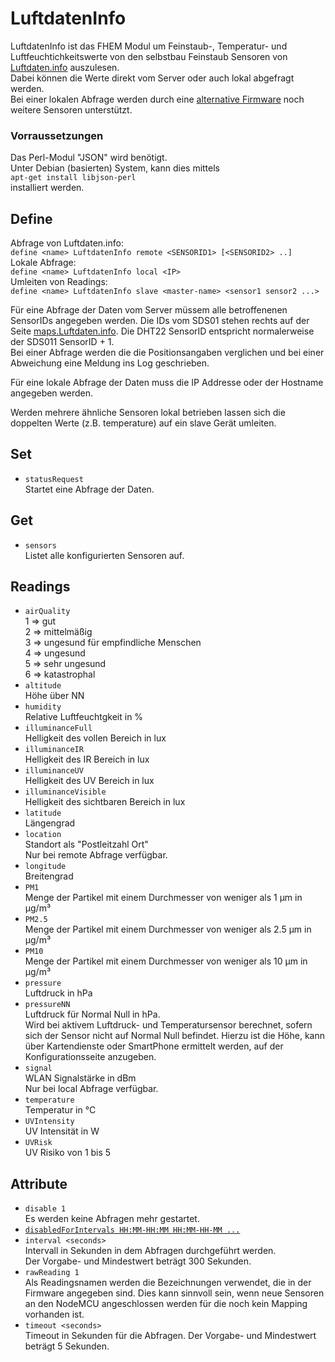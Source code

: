 <span id="LuftdatenInfo"></span>
# LuftdatenInfo
  LuftdatenInfo ist das FHEM Modul um Feinstaub-, Temperatur- und Luftfeuchtichkeitswerte von den selbstbau Feinstaub Sensoren von [Luftdaten.info](Luftdaten.info) auszulesen.  
  Dabei können die Werte direkt vom Server oder auch lokal abgefragt werden.  
  Bei einer lokalen Abfrage werden durch eine [alternative Firmware](forum.fhem.de/index.php/topic,73879) noch weitere Sensoren unterstützt.  

### Vorraussetzungen
  Das Perl-Modul "JSON" wird benötigt.  
  Unter Debian (basierten) System, kann dies mittels  
  `apt-get install libjson-perl`  
  installiert werden.

<span id="LuftdatenInfodefine"></span>
## Define
  Abfrage von Luftdaten.info:  
  `define <name> LuftdatenInfo remote <SENSORID1> [<SENSORID2> ..]`  
  Lokale Abfrage:  
  `define <name> LuftdatenInfo local <IP>`  
  Umleiten von Readings:  
  `define <name> LuftdatenInfo slave <master-name> <sensor1 sensor2 ...>`

  Für eine Abfrage der Daten vom Server müssem alle betroffenenen SensorIDs angegeben werden. Die IDs vom SDS01 stehen rechts auf der Seite [maps.Luftdaten.info](maps.Luftdaten.info). Die DHT22 SensorID entspricht normalerweise der SDS011 SensorID + 1.  
  Bei einer Abfrage werden die die Positionsangaben verglichen und bei einer Abweichung eine Meldung ins Log geschrieben.  

  Für eine lokale Abfrage der Daten muss die IP Addresse oder der Hostname angegeben werden.

  Werden mehrere ähnliche Sensoren lokal betrieben lassen sich die doppelten Werte (z.B. temperature) auf ein slave Gerät umleiten.

<span id="LuftdatenInfoset"></span>
## Set
  - `statusRequest`  
    Startet eine Abfrage der Daten.

<span id="LuftdatenInfoget"></span>
## Get
  - `sensors`  
    Listet alle konfigurierten Sensoren auf.

<span id="LuftdatenInforeadings"></span>
## Readings
  - `airQuality`  
    1 =\> gut  
    2 =\> mittelmäßig  
    3 =\> ungesund für empfindliche Menschen  
    4 =\> ungesund  
    5 =\> sehr ungesund  
    6 =\> katastrophal  
  - `altitude`  
    Höhe über NN
  - `humidity`  
    Relative Luftfeuchtgkeit in %
  - `illuminanceFull`  
    Helligkeit des vollen Bereich in lux
  - `illuminanceIR`  
    Helligkeit des IR Bereich in lux
  - `illuminanceUV`  
    Helligkeit des UV Bereich in lux
  - `illuminanceVisible`  
    Helligkeit des sichtbaren Bereich in lux
  - `latitude`  
    Längengrad
  - `location`  
    Standort als "Postleitzahl Ort"  
    Nur bei remote Abfrage verfügbar.
  - `longitude`  
    Breitengrad
  - `PM1`  
    Menge der Partikel mit einem Durchmesser von weniger als 1 µm in µg/m³
  - `PM2.5`  
    Menge der Partikel mit einem Durchmesser von weniger als 2.5 µm in µg/m³
  - `PM10`  
    Menge der Partikel mit einem Durchmesser von weniger als 10 µm in µg/m³
  - `pressure`  
    Luftdruck in hPa
  - `pressureNN`  
    Luftdruck für Normal Null in hPa.  
    Wird bei aktivem Luftdruck- und Temperatursensor berechnet, sofern sich der Sensor nicht auf Normal Null befindet. Hierzu ist die Höhe, kann über Kartendienste oder SmartPhone ermittelt werden, auf der Konfigurationsseite anzugeben.
  - `signal`  
    WLAN Signalstärke in dBm  
    Nur bei local Abfrage verfügbar.
  - `temperature`  
    Temperatur in °C
  - `UVIntensity`  
    UV Intensität in W
  - `UVRisk`  
    UV Risiko von 1 bis 5

<span id="LuftdatenInfoattr"></span>
## Attribute
  - `disable 1`  
    Es werden keine Abfragen mehr gestartet.
  - [<span class="underline">`disabledForIntervals HH:MM-HH:MM
    HH:MM-HH-MM ...`</span>](#disabledForIntervals)
  - `interval <seconds>`  
    Intervall in Sekunden in dem Abfragen durchgeführt werden.  
    Der Vorgabe- und Mindestwert beträgt 300 Sekunden.
  - `rawReading 1`  
    Als Readingsnamen werden die Bezeichnungen verwendet, die in der Firmware angegeben sind. Dies kann sinnvoll sein, wenn neue Sensoren an den NodeMCU angeschlossen werden für die noch kein Mapping vorhanden ist.
  - `timeout <seconds>`  
    Timeout in Sekunden für die Abfragen.
    Der Vorgabe- und Mindestwert beträgt 5 Sekunden.
